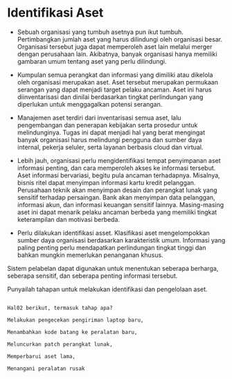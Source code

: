 # Identifikasi Aset


- Sebuah organisasi yang tumbuh asetnya pun ikut tumbuh. Pertimbangkan jumlah aset yang harus dilindungi oleh organisasi besar. Organisasi tersebut juga dapat memperoleh aset lain melalui merger dengan perusahaan lain. Akibatnya, banyak organisasi hanya memiliki gambaran umum tentang aset yang perlu dilindungi.

- Kumpulan semua perangkat dan informasi yang dimiliki atau dikelola oleh organisasi merupakan aset. Aset tersebut merupakan permukaan serangan yang dapat menjadi target pelaku ancaman. Aset ini harus diinventarisasi dan dinilai berdasarkan tingkat perlindungan yang diperlukan untuk menggagalkan potensi serangan.

- Manajemen aset terdiri dari inventarisasi semua aset, lalu pengembangan dan penerapan kebijakan serta prosedur untuk melindunginya. Tugas ini dapat menjadi hal yang berat mengingat banyak organisasi harus melindungi pengguna dan sumber daya internal, pekerja seluler, serta layanan berbasis cloud dan virtual.

- Lebih jauh, organisasi perlu mengidentifikasi tempat penyimpanan aset informasi penting, dan cara memperoleh akses ke informasi tersebut. Aset informasi bervariasi, begitu pula ancaman terhadapnya. Misalnya, bisnis ritel dapat menyimpan informasi kartu kredit pelanggan. Perusahaan teknik akan menyimpan desain dan perangkat lunak yang sensitif terhadap persaingan. Bank akan menyimpan data pelanggan, informasi akun, dan informasi keuangan sensitif lainnya. Masing-masing aset ini dapat menarik pelaku ancaman berbeda yang memiliki tingkat keterampilan dan motivasi berbeda.

- Perlu dilakukan identifikasi asset. Klasifikasi aset mengelompokkan sumber daya organisasi berdasarkan karakteristik umum. Informasi yang paling penting perlu mendapatkan perlindungan tingkat tinggi dan bahkan mungkin memerlukan penanganan khusus.

Sistem pelabelan dapat digunakan untuk menentukan seberapa berharga, seberapa sensitif, dan seberapa penting informasi tersebut.

Punyailah tahapan untuk melakukan identifikasi dan pengelolaan aset.

```

Hal02 berikut, termasuk tahap apa?

Melakukan pengecekan pengiriman laptop baru,

Menambahkan kode batang ke peralatan baru,

Meluncurkan patch perangkat lunak,

Memperbarui aset lama,

Menangani peralatan rusak

```
